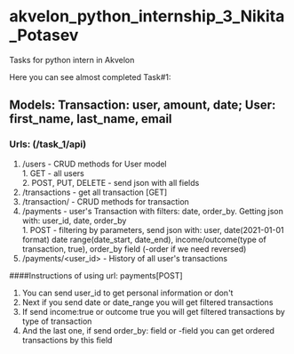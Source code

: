 # akvelon_python_internship_3_Nikita_Potasev
Tasks for python intern in Akvelon

Here you can see almost completed Task#1:
  ## Models: Transaction: user, amount, date; User: first_name, last_name, email
  
  ### Urls: (/task_1/api)
  1. /users - CRUD methods for User model <br/>
    1. GET - all users <br/>
    2. POST, PUT, DELETE - send json with all fields <br/>
  2. /transactions - get all transaction [GET]
  3. /transaction/<id> - CRUD methods for transaction
  4. /payments - user's Transaction with filters: date, order_by. Getting json with: user_id, date, order_by <br/>
    1. POST - filtering by parameters, send json with: user, date(2021-01-01 format)
                    date range(date_start, date_end), income/outcome(type of transaction, true), order_by field (-order if we need reversed) <br/>
  5. /payments/<user_id> - History of all user's transactions <br/>
  
  ####Instructions of using url: payments[POST]
  1. You can send user_id to get personal information or don't
  2. Next if you send date or date_range you will get filtered transactions
  3. If send income:true or outcome true you will get filtered transactions by type of transaction
  4. And the last one, if send order_by: field or -field you can get ordered transactions by this field

